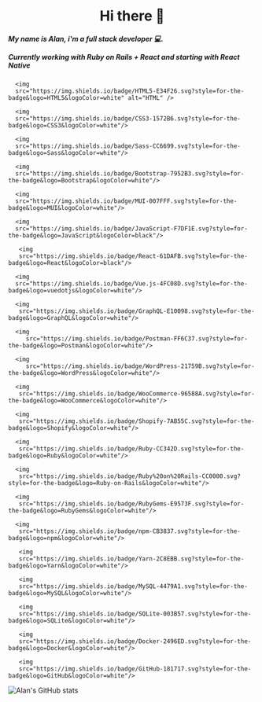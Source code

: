 <h1 align="center">
  Hi there 👋
</h1>

<h5 align="left">
  My name is Alan, i'm a full stack developer 💻.
  
  Currently working with Ruby on Rails + React and starting with React Native 
</h5>

<p align="center">
  
      <img
      src="https://img.shields.io/badge/HTML5-E34F26.svg?style=for-the-badge&logo=HTML5&logoColor=white" alt="HTML" />
  
      <img
      src="https://img.shields.io/badge/CSS3-1572B6.svg?style=for-the-badge&logo=CSS3&logoColor=white"/>
  
      <img
      src="https://img.shields.io/badge/Sass-CC6699.svg?style=for-the-badge&logo=Sass&logoColor=white"/>
    
      <img
      src="https://img.shields.io/badge/Bootstrap-7952B3.svg?style=for-the-badge&logo=Bootstrap&logoColor=white"/>
  
      <img
      src="https://img.shields.io/badge/MUI-007FFF.svg?style=for-the-badge&logo=MUI&logoColor=white"/>
  
      <img
      src="https://img.shields.io/badge/JavaScript-F7DF1E.svg?style=for-the-badge&logo=JavaScript&logoColor=black"/>
     
       <img
       src="https://img.shields.io/badge/React-61DAFB.svg?style=for-the-badge&logo=React&logoColor=black"/>
    
      <img
      src="https://img.shields.io/badge/Vue.js-4FC08D.svg?style=for-the-badge&logo=vuedotjs&logoColor=white"/>
      
      <img
       src="https://img.shields.io/badge/GraphQL-E10098.svg?style=for-the-badge&logo=GraphQL&logoColor=white"/>
      
      <img
         src="https://img.shields.io/badge/Postman-FF6C37.svg?style=for-the-badge&logo=Postman&logoColor=white"/>
  
      <img
         src="https://img.shields.io/badge/WordPress-21759B.svg?style=for-the-badge&logo=WordPress&logoColor=white"/>
  
      <img
       src="https://img.shields.io/badge/WooCommerce-96588A.svg?style=for-the-badge&logo=WooCommerce&logoColor=white"/>
  
      <img
       src="https://img.shields.io/badge/Shopify-7AB55C.svg?style=for-the-badge&logo=Shopify&logoColor=white"/>
  
      <img
       src="https://img.shields.io/badge/Ruby-CC342D.svg?style=for-the-badge&logo=Ruby&logoColor=white"/>
  
      <img
       src="https://img.shields.io/badge/Ruby%20on%20Rails-CC0000.svg?style=for-the-badge&logo=Ruby-on-Rails&logoColor=white"/>
  
      <img
       src="https://img.shields.io/badge/RubyGems-E9573F.svg?style=for-the-badge&logo=RubyGems&logoColor=white"/>
  
      <img
       src="https://img.shields.io/badge/npm-CB3837.svg?style=for-the-badge&logo=npm&logoColor=white"/>
  
       <img
       src="https://img.shields.io/badge/Yarn-2C8EBB.svg?style=for-the-badge&logo=Yarn&logoColor=white"/>
  
       <img
       src="https://img.shields.io/badge/MySQL-4479A1.svg?style=for-the-badge&logo=MySQL&logoColor=white"/>
  
       <img
       src="https://img.shields.io/badge/SQLite-003B57.svg?style=for-the-badge&logo=SQLite&logoColor=white"/>
  
       <img
       src="https://img.shields.io/badge/Docker-2496ED.svg?style=for-the-badge&logo=Docker&logoColor=white"/>
  
       <img
       src="https://img.shields.io/badge/GitHub-181717.svg?style=for-the-badge&logo=GitHub&logoColor=white"/>
  </p>
  


  ![Alan's GitHub stats](https://github-readme-stats.vercel.app/api?username=AlannDure&count_private=true&show_icons=true&theme=radical)

<!--
**AlannDure/AlannDure** is a ✨ _special_ ✨ repository because its `README.md` (this file) appears on your GitHub profile.

Here are some ideas to get you started:

- 🔭 I’m currently working on ...
- 🌱 I’m currently learning ...
- 👯 I’m looking to collaborate on ...
- 🤔 I’m looking for help with ...
- 💬 Ask me about ...
- 📫 How to reach me: ...
- 😄 Pronouns: ...
- ⚡ Fun fact: ...
-->
